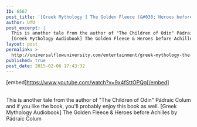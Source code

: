 ```yaml
---
ID: 6567
post_title: '[Greek Mythology ] The Golden Fleece (&#038; Heroes before Achilles) by Pádraic Colum'
author: UfU
post_excerpt: |
  This is another tale from the author of "The Children of Odin" Pádraic Colum and if you like the book, you'll probably enjoy this book as well.
  [Greek Mythology Audiobook] The Golden Fleece & Heroes before Achilles by Pádraic Colum
layout: post
permalink: >
  http://universalflowuniversity.com/entertainment/greek-mythology-the-golden-fleece-heroes-before-achilles-by-padraic-colum/
published: true
post_date: 2015-02-06 17:43:32
---
```

[embed]https://www.youtube.com/watch?v=9x4fSttOPQg[/embed]</br></br>
<p>This is another tale from the author of "The Children of Odin" Pádraic Colum and if you like the book, you'll probably enjoy this book as well.
[Greek Mythology Audiobook] The Golden Fleece & Heroes before Achilles by Pádraic Colum</p>